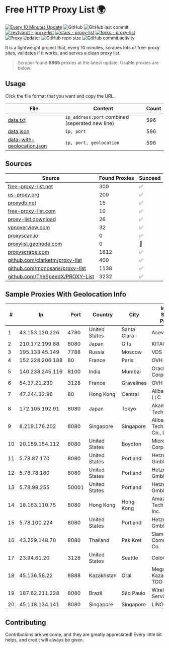 
# Free HTTP Proxy List 🌍

[![Every 10 Minutes Update](https://github.com/mertguvencli/http-proxy-list/actions/workflows/main.yml/badge.svg?branch=main)](https://github.com/mertguvencli/http-proxy-list/actions/workflows/main.yml)
![GitHub](https://img.shields.io/github/license/mertguvencli/http-proxy-list)
![GitHub last commit](https://img.shields.io/github/last-commit/mertguvencli/http-proxy-list)
[![zevtyardt - proxy-list](https://img.shields.io/static/v1?label=zevtyardt&message=proxy-list&color=blue&logo=github)](https://github.com/zevtyardt/proxy-list "Go to GitHub repo")
[![stars - proxy-list](https://img.shields.io/github/stars/zevtyardt/proxy-list?style=social)](https://github.com/zevtyardt/proxy-list)
[![forks - proxy-list](https://img.shields.io/github/forks/zevtyardt/proxy-list?style=social)](https://github.com/zevtyardt/proxy-list)
[![Proxy Updater](https://github.com/zevtyardt/proxy-list/workflows/Proxy%20Updater/badge.svg)](https://github.com/zevtyardt/proxy-list/actions?query=workflow:"Proxy+Updater")
![GitHub repo size](https://img.shields.io/github/repo-size/zevtyardt/proxy-list)
[![GitHub commit activity](https://img.shields.io/github/commit-activity/m/zevtyardt/proxy-list?logo=commits)](https://github.com/zevtyardt/proxy-list/commits/main)

It is a lightweight project that, every 10 minutes, scrapes lots of free-proxy sites, validates if it works, and serves a clean proxy list.

> Scraper found **6965** proxies at the latest update. Usable proxies are below.

## Usage

Click the file format that you want and copy the URL.

|File|Content|Count|
|----|-------|-----|
|[data.txt](https://raw.githubusercontent.com/mertguvencli/http-proxy-list/main/proxy-list/data.txt)|`ip_address:port` combined (seperated new line)|596|
|[data.json](https://raw.githubusercontent.com/mertguvencli/http-proxy-list/main/proxy-list/data.json)|`ip, port`|596|
|[data-with-geolocation.json](https://raw.githubusercontent.com/mertguvencli/http-proxy-list/main/proxy-list/data-with-geolocation.json)|`ip, port, geolocation`|596|

## Sources

|Source|Found Proxies|Succeed|
|------|-------------|-------|
|[free-proxy-list.net](https://free-proxy-list.net)|300|✅|
|[us-proxy.org](https://www.us-proxy.org)|200|✅|
|[proxydb.net](http://proxydb.net)|15|✅|
|[free-proxy-list.com](https://free-proxy-list.com/?page=&port=&type%5B%5D=http&type%5B%5D=https&up_time=0&search=Search)|10|✅|
|[proxy-list.download](https://www.proxy-list.download/HTTP)|26|✅|
|[vpnoverview.com](https://vpnoverview.com/privacy/anonymous-browsing/free-proxy-servers)|32|✅|
|[proxyscan.io](https://www.proxyscan.io)|0|✅|
|[proxylist.geonode.com](https://proxylist.geonode.com/api/proxy-list?limit=300&page=1&sort_by=lastChecked&sort_type=desc&protocols=http,https)|0|🚫|
|[proxyscrape.com](https://api.proxyscrape.com/v2/?request=displayproxies&protocol=http&timeout=10000&country=all&ssl=all&anonymity=all)|1612|✅|
|[github.com/clarketm/proxy-list](https://raw.githubusercontent.com/clarketm/proxy-list/master/proxy-list-raw.txt)|400|✅|
|[github.com/monosans/proxy-list](https://raw.githubusercontent.com/monosans/proxy-list/main/proxies/http.txt)|1138|✅|
|[github.com/TheSpeedX/PROXY-List](https://raw.githubusercontent.com/TheSpeedX/PROXY-List/master/http.txt)|3232|✅|


## Sample Proxies With Geolocation Info

|#|Ip|Port|Country|City|Internet Service Provider|
|-|--|----|-------|----|-------------------------|
|1|43.153.120.226|4780|United States|Santa Clara|Aceville Pte.ltd|
|2|210.172.199.88|8080|Japan|Gifu|KITAGATA|
|3|195.133.45.149|7788|Russia|Moscow|VDS|
|4|152.228.206.188|80|France|Paris|OVH SAS|
|5|140.238.245.116|8100|India|Mumbai|Oracle Corporation|
|6|54.37.21.230|3128|France|Gravelines|OVH SAS|
|7|47.244.32.96|80|Hong Kong|Central|Alibaba.com LLC|
|8|172.105.192.91|8080|Japan|Tokyo|Akamai Technologies|
|9|8.219.176.202|8080|Singapore|Singapore|Alibaba (US) Technology Co., Ltd.|
|10|20.159.154.112|8080|United States|Boydton|Microsoft Corporation|
|11|5.78.87.170|8080|United States|Portland|Hetzner Online GmbH|
|12|5.78.78.180|8080|United States|Portland|Hetzner Online GmbH|
|13|5.78.99.255|50001|United States|Portland|Hetzner Online GmbH|
|14|18.163.110.75|8080|Hong Kong|Hong Kong|Amazon Technologies Inc.|
|15|5.78.100.224|8080|United States|Portland|Hetzner Online GmbH|
|16|43.229.148.70|8080|Thailand|Pak Kret|Siamdata Communication Co.|
|17|23.94.61.20|3128|United States|Seattle|ColoCrossing|
|18|45.136.58.22|8888|Kazakhstan|Oral|Megahost Kazakhstan TOO|
|19|187.62.211.228|8080|Brazil|São Paulo|Wireless Comm Services LTDA|
|20|45.118.134.141|8080|Singapore|Singapore|LINODE|



## Contributing

Contributions are welcome, and they are greatly appreciated! Every
little bit helps, and credit will always be given.

